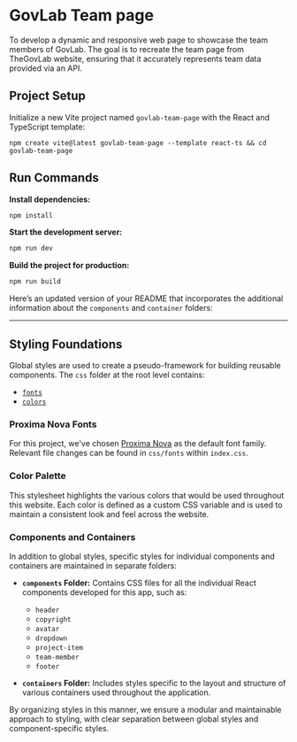 # GovLab Team page

To develop a dynamic and responsive web page to showcase the team members of GovLab. The goal is to recreate the team page from TheGovLab website, ensuring that it accurately represents team data provided via an API.

## Project Setup

Initialize a new Vite project named `govlab-team-page` with the React and TypeScript template:

```
npm create vite@latest govlab-team-page --template react-ts && cd govlab-team-page
```


## Run Commands

**Install dependencies:**
  ```bash
  npm install
  ```

**Start the development server:**
  ```bash
  npm run dev
  ```

**Build the project for production:**
  ```bash
  npm run build
  ```

Here’s an updated version of your README that incorporates the additional information about the `components` and `container` folders:

---

## Styling Foundations

Global styles are used to create a pseudo-framework for building reusable components. The `css` folder at the root level contains:

- [`fonts`](./src/css/fonts/index.css)
- [`colors`](./src/css/colors/index.css)

### Proxima Nova Fonts

For this project, we've chosen [Proxima Nova](https://online-fonts.com/fonts/proxima-nova) as the default font family. Relevant file changes can be found in `css/fonts` within `index.css`.

### Color Palette

This stylesheet highlights the various colors that would be used throughout this website. Each color is defined as a custom CSS variable and is used to maintain a consistent look and feel across the website.

### Components and Containers

In addition to global styles, specific styles for individual components and containers are maintained in separate folders:

- **`components` Folder:** Contains CSS files for all the individual React components developed for this app, such as:
  - `header`
  - `copyright`
  - `avatar`
  - `dropdown`
  - `project-item`
  - `team-member`
  - `footer`

- **`containers` Folder:** Includes styles specific to the layout and structure of various containers used throughout the application.

By organizing styles in this manner, we ensure a modular and maintainable approach to styling, with clear separation between global styles and component-specific styles.

